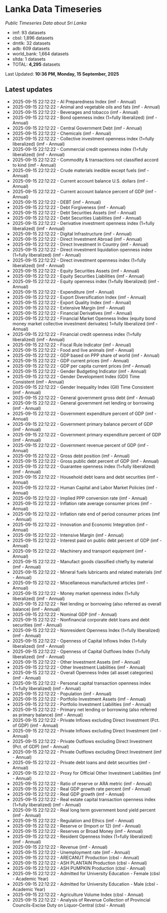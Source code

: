 # Lanka Data Timeseries
*Public Timeseries Data about Sri Lanka*

* imf: 93 datasets
* cbsl: 1,896 datasets
* dmtlk: 32 datasets
* adb: 609 datasets
* world_bank: 1,664 datasets
* sltda: 1 datasets
* TOTAL: **4,295** datasets

Last Updated: **10:36 PM, Monday, 15 September, 2025**

## Latest updates

* 2025-09-15 22:12:22 - AI Preparedness Index (imf - Annual)
* 2025-09-15 22:12:22 - Animal and vegetable oils and fats (imf - Annual)
* 2025-09-15 22:12:22 - Beverages and tobacco (imf - Annual)
* 2025-09-15 22:12:22 - Bond openness index (1=fully liberalized) (imf - Annual)
* 2025-09-15 22:12:22 - Central Government Debt (imf - Annual)
* 2025-09-15 22:12:22 - Chemicals (imf - Annual)
* 2025-09-15 22:12:22 - Collective investment openness index (1=fully liberalized) (imf - Annual)
* 2025-09-15 22:12:22 - Commercial credit openness index (1=fully liberalized) (imf - Annual)
* 2025-09-15 22:12:22 - Commodity & transactions not classified accord to kind (imf - Annual)
* 2025-09-15 22:12:22 - Crude materials inedible except fuels (imf - Annual)
* 2025-09-15 22:12:22 - Current account balance U.S. dollars (imf - Annual)
* 2025-09-15 22:12:22 - Current account balance percent of GDP (imf - Annual)
* 2025-09-15 22:12:22 - DEBT (imf - Annual)
* 2025-09-15 22:12:22 - Debt Forgiveness (imf - Annual)
* 2025-09-15 22:12:22 - Debt Securities Assets (imf - Annual)
* 2025-09-15 22:12:22 - Debt Securities Liabilities (imf - Annual)
* 2025-09-15 22:12:22 - Derivative investment openness index (1=fully liberalized) (imf - Annual)
* 2025-09-15 22:12:22 - Digital Infrastructure (imf - Annual)
* 2025-09-15 22:12:22 - Direct Investment Abroad (imf - Annual)
* 2025-09-15 22:12:22 - Direct Investment In Country (imf - Annual)
* 2025-09-15 22:12:22 - Direct investment liquidation openness index (1=fully liberalized) (imf - Annual)
* 2025-09-15 22:12:22 - Direct investment openness index (1=fully liberalized) (imf - Annual)
* 2025-09-15 22:12:22 - Equity Securities Assets (imf - Annual)
* 2025-09-15 22:12:22 - Equity Securities Liabilities (imf - Annual)
* 2025-09-15 22:12:22 - Equity openness index (1=fully liberalized) (imf - Annual)
* 2025-09-15 22:12:22 - Expenditure (imf - Annual)
* 2025-09-15 22:12:22 - Export Diversification Index (imf - Annual)
* 2025-09-15 22:12:22 - Export Quality Index (imf - Annual)
* 2025-09-15 22:12:22 - Extensive Margin (imf - Annual)
* 2025-09-15 22:12:22 - Financial Derivatives (imf - Annual)
* 2025-09-15 22:12:22 - Financial Market Openness Index (equity bond money market collective investment derivates) 1=fully liberalized (imf - Annual)
* 2025-09-15 22:12:22 - Financial credit openness index (1=fully liberalized) (imf - Annual)
* 2025-09-15 22:12:22 - Fiscal Rule Indicator (imf - Annual)
* 2025-09-15 22:12:22 - Food and live animals (imf - Annual)
* 2025-09-15 22:12:22 - GDP based on PPP share of world (imf - Annual)
* 2025-09-15 22:12:22 - GDP current prices (imf - Annual)
* 2025-09-15 22:12:22 - GDP per capita current prices (imf - Annual)
* 2025-09-15 22:12:22 - Gender Budgeting Indicator (imf - Annual)
* 2025-09-15 22:12:22 - Gender Development Index (GDI) Time Consistent (imf - Annual)
* 2025-09-15 22:12:22 - Gender Inequality Index (GII) Time Consistent (imf - Annual)
* 2025-09-15 22:12:22 - General government gross debt (imf - Annual)
* 2025-09-15 22:12:22 - General government net lending or borrowing (imf - Annual)
* 2025-09-15 22:12:22 - Government expenditure percent of GDP (imf - Annual)
* 2025-09-15 22:12:22 - Government primary balance percent of GDP (imf - Annual)
* 2025-09-15 22:12:22 - Government primary expenditure percent of GDP (imf - Annual)
* 2025-09-15 22:12:22 - Government revenue percent of GDP (imf - Annual)
* 2025-09-15 22:12:22 - Gross debt position (imf - Annual)
* 2025-09-15 22:12:22 - Gross public debt percent of GDP (imf - Annual)
* 2025-09-15 22:12:22 - Guarantee openness index (1=fully liberalized) (imf - Annual)
* 2025-09-15 22:12:22 - Household debt loans and debt securities (imf - Annual)
* 2025-09-15 22:12:22 - Human Capital and Labor Market Policies (imf - Annual)
* 2025-09-15 22:12:22 - Implied PPP conversion rate (imf - Annual)
* 2025-09-15 22:12:22 - Inflation rate average consumer prices (imf - Annual)
* 2025-09-15 22:12:22 - Inflation rate end of period consumer prices (imf - Annual)
* 2025-09-15 22:12:22 - Innovation and Economic Integration (imf - Annual)
* 2025-09-15 22:12:22 - Intensive Margin (imf - Annual)
* 2025-09-15 22:12:22 - Interest paid on public debt percent of GDP (imf - Annual)
* 2025-09-15 22:12:22 - Machinery and transport equipment (imf - Annual)
* 2025-09-15 22:12:22 - Manufact goods classified chiefly by material (imf - Annual)
* 2025-09-15 22:12:22 - Mineral fuels lubricants and related materials (imf - Annual)
* 2025-09-15 22:12:22 - Miscellaneous manufactured articles (imf - Annual)
* 2025-09-15 22:12:22 - Money market openness index (1=fully liberalized) (imf - Annual)
* 2025-09-15 22:12:22 - Net lending or borrowing (also referred as overall balance) (imf - Annual)
* 2025-09-15 22:12:22 - Nominal GDP (imf - Annual)
* 2025-09-15 22:12:22 - Nonfinancial corporate debt loans and debt securities (imf - Annual)
* 2025-09-15 22:12:22 - Nonresident Openness Index (1=fully liberalized) (imf - Annual)
* 2025-09-15 22:12:22 - Openness of Capital Inflows Index (1=fully liberalized) (imf - Annual)
* 2025-09-15 22:12:22 - Openness of Capital Outflows Index (1=fully liberalized) (imf - Annual)
* 2025-09-15 22:12:22 - Other Investment Assets (imf - Annual)
* 2025-09-15 22:12:22 - Other Investment Liabilities (imf - Annual)
* 2025-09-15 22:12:22 - Overall Openness Index (all asset categories) (imf - Annual)
* 2025-09-15 22:12:22 - Personal capital transaction openness index (1=fully liberalized) (imf - Annual)
* 2025-09-15 22:12:22 - Population (imf - Annual)
* 2025-09-15 22:12:22 - Portfolio Investment Assets (imf - Annual)
* 2025-09-15 22:12:22 - Portfolio Investment Liabilities (imf - Annual)
* 2025-09-15 22:12:22 - Primary net lending or borrowing (also referred as primary balance) (imf - Annual)
* 2025-09-15 22:12:22 - Private Inflows excluding Direct Investment (Pct. of GDP) (imf - Annual)
* 2025-09-15 22:12:22 - Private Inflows excluding Direct Investment (imf - Annual)
* 2025-09-15 22:12:22 - Private Outflows excluding Direct Investment (Pct. of GDP) (imf - Annual)
* 2025-09-15 22:12:22 - Private Outflows excluding Direct Investment (imf - Annual)
* 2025-09-15 22:12:22 - Private debt loans and debt securities (imf - Annual)
* 2025-09-15 22:12:22 - Proxy for Official Other Investment Liabilities (imf - Annual)
* 2025-09-15 22:12:22 - Ratio of reserve or ARA metric (imf - Annual)
* 2025-09-15 22:12:22 - Real GDP growth rate percent (imf - Annual)
* 2025-09-15 22:12:22 - Real GDP growth (imf - Annual)
* 2025-09-15 22:12:22 - Real estate capital transaction openness index (1=fully liberalized) (imf - Annual)
* 2025-09-15 22:12:22 - Real long term government bond yield percent (imf - Annual)
* 2025-09-15 22:12:22 - Regulation and Ethics (imf - Annual)
* 2025-09-15 22:12:22 - Reserve or (Import or 12) (imf - Annual)
* 2025-09-15 22:12:22 - Reserves or Broad Money (imf - Annual)
* 2025-09-15 22:12:22 - Resident Openness Index (1=fully liberalized) (imf - Annual)
* 2025-09-15 22:12:22 - Revenue (imf - Annual)
* 2025-09-15 22:12:22 - Unemployment rate (imf - Annual)
* 2025-09-15 22:12:22 - ARECANUT Production (cbsl - Annual)
* 2025-09-15 22:12:22 - ASH PLANTAIN Production (cbsl - Annual)
* 2025-09-15 22:12:22 - ASH PUMPKIN Production (cbsl - Annual)
* 2025-09-15 22:12:22 - Admitted for University Education - Female (cbsl - Academic Year)
* 2025-09-15 22:12:22 - Admitted for University Education - Male (cbsl - Academic Year)
* 2025-09-15 22:12:22 - Agriculture Volume Index (cbsl - Annual)
* 2025-09-15 22:12:22 - Analysis of Revenue Collection of Provincial Councils-Excise Duty on Liquor-Central (cbsl - Annual)